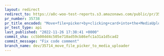 ```yaml
---
layout: redirect
redirect_to: https://a8c-woo-test-reports.s3.amazonaws.com/public/pr/35738/api/index.html
pr_number: 35738
pr_title_encoded: "Move+file+picker+by+clicking+card+into+the+MediaUploader+component"
pr_test_type: api
last_published: "2022-11-26 17:38:41 +0000"
commit_sha: cc5b00dd4c505e710ad59cb86efc1a31a1d5cad2
commit_message: "Fix code comment"
branch_name: dev/35714_move_file_picker_to_media_uploader
---
```

